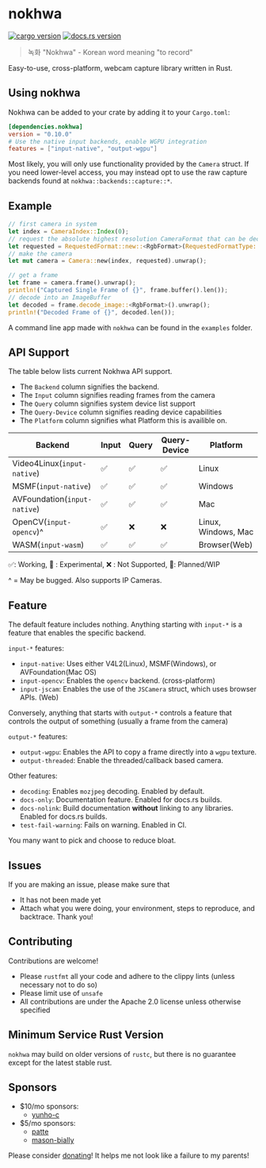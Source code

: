 # nokhwa

[![cargo version](https://img.shields.io/crates/v/nokhwa.svg)](https://crates.io/crates/nokhwa) [![docs.rs version](https://img.shields.io/docsrs/nokhwa)](https://docs.rs/nokhwa/latest/nokhwa/)

> 녹화 "Nokhwa" - Korean word meaning "to record"

Easy-to-use, cross-platform, webcam capture library written in Rust.

## Using nokhwa

Nokhwa can be added to your crate by adding it to your `Cargo.toml`:

```toml
[dependencies.nokhwa]
version = "0.10.0"
# Use the native input backends, enable WGPU integration
features = ["input-native", "output-wgpu"]
```

Most likely, you will only use functionality provided by the `Camera` struct. If you need lower-level access, you may instead opt to use the raw capture backends found at `nokhwa::backends::capture::*`.

## Example

```rust
// first camera in system
let index = CameraIndex::Index(0);
// request the absolute highest resolution CameraFormat that can be decoded to RGB.
let requested = RequestedFormat::new::<RgbFormat>(RequestedFormatType::AbsoluteHighestFrameRate);
// make the camera
let mut camera = Camera::new(index, requested).unwrap();

// get a frame
let frame = camera.frame().unwrap();
println!("Captured Single Frame of {}", frame.buffer().len());
// decode into an ImageBuffer
let decoded = frame.decode_image::<RgbFormat>().unwrap();
println!("Decoded Frame of {}", decoded.len());
```

A command line app made with `nokhwa` can be found in the `examples` folder.

## API Support

The table below lists current Nokhwa API support.

- The `Backend` column signifies the backend.
- The `Input` column signifies reading frames from the camera
- The `Query` column signifies system device list support
- The `Query-Device` column signifies reading device capabilities
- The `Platform` column signifies what Platform this is availible on.

 | Backend                              | Input              | Query             | Query-Device       | Platform            |
 |-----------------------------------------|-------------------|--------------------|-------------------|--------------------|
 | Video4Linux(`input-native`)          | ✅                 | ✅                 | ✅                | Linux               |
 | MSMF(`input-native`)                 | ✅                 | ✅                 | ✅                | Windows             |
 | AVFoundation(`input-native`)   | ✅                 | ✅                 | ✅                | Mac                 |
 | OpenCV(`input-opencv`)^              | ✅                 | ❌                 | ❌                | Linux, Windows, Mac |
 | WASM(`input-wasm`)                | ✅                 | ✅                 | ✅                | Browser(Web)        |

 ✅: Working, 🔮 : Experimental, ❌ : Not Supported, 🚧: Planned/WIP

  ^ = May be bugged. Also supports IP Cameras.

## Feature

The default feature includes nothing. Anything starting with `input-*` is a feature that enables the specific backend.

`input-*` features:

- `input-native`: Uses either V4L2(Linux), MSMF(Windows), or AVFoundation(Mac OS)
- `input-opencv`: Enables the `opencv` backend. (cross-platform)
- `input-jscam`: Enables the use of the `JSCamera` struct, which uses browser APIs. (Web)

Conversely, anything that starts with `output-*` controls a feature that controls the output of something (usually a frame from the camera)

`output-*` features:

- `output-wgpu`: Enables the API to copy a frame directly into a `wgpu` texture.
- `output-threaded`: Enable the threaded/callback based camera.

Other features:

- `decoding`: Enables `mozjpeg` decoding. Enabled by default.
- `docs-only`: Documentation feature. Enabled for docs.rs builds.
- `docs-nolink`: Build documentation **without** linking to any libraries. Enabled for docs.rs builds.
- `test-fail-warning`: Fails on warning. Enabled in CI.

You many want to pick and choose to reduce bloat.

## Issues

If you are making an issue, please make sure that

- It has not been made yet
- Attach what you were doing, your environment, steps to reproduce, and backtrace.
Thank you!

## Contributing

Contributions are welcome!

- Please `rustfmt` all your code and adhere to the clippy lints (unless necessary not to do so)
- Please limit use of `unsafe`
- All contributions are under the Apache 2.0 license unless otherwise specified

## Minimum Service Rust Version

`nokhwa` may build on older versions of `rustc`, but there is no guarantee except for the latest stable rust.

## Sponsors
- $10/mo sponsors:
  - [yunho-c](https://github.com/yunho-c)
- $5/mo sponsors:
  - [patte](https://github.com/patte)
  - [mason-bially](https://github.com/mason-bially)
  
Please consider [donating](https://github.com/sponsors/l1npengtul)! It helps me not look like a failure to my parents!
